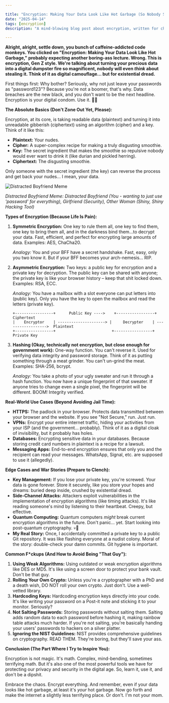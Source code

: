 ```yaml
---

title: "Encryption: Making Your Data Look Like Hot Garbage (So Nobody Steals It)"
date: "2025-04-14"
tags: [encryption]
description: "A mind-blowing blog post about encryption, written for chaotic Gen Z engineers. Prepare for existential dread and also maybe learning something."

---
```


**Alright, alright, settle down, you bunch of caffeine-addicted code monkeys. You clicked on "Encryption: Making Your Data Look Like Hot Garbage," probably expecting another boring-ass lecture. Wrong. This is encryption, Gen Z style. We're talking about turning your precious data into a digital dumpster fire so magnificent, nobody will even *think* about stealing it. Think of it as digital camouflage... but for existential dread.**

First things first: Why bother? Seriously, why not just leave your passwords as "password123"? Because you're not a boomer, that's why. Data breaches are the new black, and you don't want to be the next headline. Encryption is your digital condom. Use it. 🙏💀

**The Absolute Basics (Don't Zone Out Yet, Please):**

Encryption, at its core, is taking readable data (plaintext) and turning it into unreadable gibberish (ciphertext) using an algorithm (cipher) and a key. Think of it like this:

*   **Plaintext:** Your nudes.
*   **Cipher:** A super-complex recipe for making a truly disgusting smoothie.
*   **Key:** The secret ingredient that makes the smoothie so repulsive nobody would ever want to drink it (like durian and pickled herring).
*   **Ciphertext:** The disgusting smoothie.

Only someone with the secret ingredient (the key) can reverse the process and get back your nudes… I mean, your data.

![Distracted Boyfriend Meme](https://i.imgflip.com/30b1gx.jpg)

*Distracted Boyfriend Meme: Distracted Boyfriend (You - wanting to just use 'password' for everything), Girlfriend (Security), Other Woman (Shiny, Shiny Hacking Tool)*

**Types of Encryption (Because Life Is Pain):**

1.  **Symmetric Encryption:** One key to rule them all, one key to find them, one key to bring them all, and in the darkness bind them...to decrypt your data. Fast, efficient, and perfect for encrypting large amounts of data. Examples: AES, ChaCha20.

    *Analogy:* You and your BFF have a secret handshake. Fast, easy, only you two know it. But if your BFF becomes your arch-nemesis... RIP.

2.  **Asymmetric Encryption:** Two keys: a public key for encryption and a private key for decryption. The public key can be shared with anyone; the private key is like your browser history – keep that shit locked down. Examples: RSA, ECC.

    *Analogy:* You have a mailbox with a slot everyone can put letters into (public key). Only you have the key to open the mailbox and read the letters (private key).

    ```ascii
    +-----------------+      Public Key ---->    +-----------------+      Ciphertext
    |    Encryptor    | ---------------------> |     Decrypter    | ------------------>  Plaintext
    +-----------------+                         +-----------------+      Private Key
    ```

3.  **Hashing (Okay, technically not encryption, but close enough for government work):** One-way function. You can't reverse it. Used for verifying data integrity and password storage. Think of it as putting something through a meat grinder. You can't un-grind the meat. Examples: SHA-256, bcrypt.

    *Analogy:* You take a photo of your ugly sweater and run it through a hash function. You now have a unique fingerprint of that sweater. If anyone tries to change even a single pixel, the fingerprint will be different. BOOM! Integrity verified.

**Real-World Use Cases (Beyond Avoiding Jail Time):**

*   **HTTPS:** The padlock in your browser. Protects data transmitted between your browser and the website. If you see "Not Secure," run. Just run.
*   **VPNs:** Encrypt your entire internet traffic, hiding your activities from your ISP (and the government... probably). Think of it as a digital cloak of invisibility, but it probably has holes.
*   **Databases:** Encrypting sensitive data in your databases. Because storing credit card numbers in plaintext is a recipe for a lawsuit.
*   **Messaging Apps:** End-to-end encryption ensures that only you and the recipient can read your messages. WhatsApp, Signal, etc. are supposed to use it (allegedly).

**Edge Cases and War Stories (Prepare to Clench):**

*   **Key Management:** If you lose your private key, you're screwed. Your data is gone forever. Store it securely, like you store your hopes and dreams: buried deep inside, crushed by existential dread.
*   **Side-Channel Attacks:** Attackers exploit vulnerabilities in the implementation of encryption algorithms (like timing attacks). It's like reading someone's mind by listening to their heartbeat. Creepy, but effective.
*   **Quantum Computing:** Quantum computers *might* break current encryption algorithms in the future. Don't panic... yet. Start looking into post-quantum cryptography. 💀🙏
*   **My Real Story:** Once, I accidentally committed a private key to a public Git repository. It was like flashing everyone at a nudist colony. Moral of the story: double-check your damn commits. Git hygiene is important.

**Common F\*ckups (And How to Avoid Being "That Guy"):**

1.  **Using Weak Algorithms:** Using outdated or weak encryption algorithms like DES or MD5. It's like using a screen door to protect your bank vault. Don't be that guy.
2.  **Rolling Your Own Crypto:** Unless you're a cryptographer with a PhD and a death wish, DO NOT roll your own crypto. Just don't. Use a well-vetted library.
3.  **Hardcoding Keys:** Hardcoding encryption keys directly into your code. It's like writing your password on a Post-it note and sticking it to your monitor. Seriously?
4.  **Not Salting Passwords:** Storing passwords without salting them. Salting adds random data to each password before hashing it, making rainbow table attacks much harder. If you're not salting, you're basically handing your users' passwords to hackers on a silver platter.
5.  **Ignoring the NIST Guidelines:** NIST provides comprehensive guidelines on cryptography. READ THEM. They're boring, but they'll save your ass.

**Conclusion (The Part Where I Try to Inspire You):**

Encryption is not magic. It's math. Complex, mind-bending, sometimes terrifying math. But it's also one of the most powerful tools we have for protecting our privacy and security in the digital age. So, learn it, use it, and don't be a dipshit.

Embrace the chaos. Encrypt everything. And remember, even if your data looks like hot garbage, at least it's *your* hot garbage. Now go forth and make the internet a slightly less terrifying place. Or don't. I'm not your mom.
